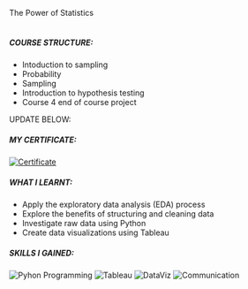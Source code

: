 The Power of Statistics  <br><br/>

##### COURSE STRUCTURE: 

- Intoduction to sampling
- Probability
- Sampling
- Introduction to hypothesis testing
- Course 4 end of course project


UPDATE BELOW:
##### MY CERTIFICATE:

[![Certificate](https://img.shields.io/badge/-Certificate-1ca0f1?style=plastic&labelColor=1ca0f1&logo=Coursera&logoColor=white&link=https://coursera.org/share/5adefe5d69a6556ab5f791629cb2048b)](https://coursera.org/share/5adefe5d69a6556ab5f791629cb2048b)

##### WHAT I LEARNT:

- Apply the exploratory data analysis (EDA) process
- Explore the benefits of structuring and cleaning data
- Investigate raw data using Python
- Create data visualizations using Tableau  

##### SKILLS I GAINED: 

![Pyhon Programming](https://img.shields.io/badge/code-Python_Programming-1ca0f?style=plastic&labelColor=1ca0f1&logoColor=white) 
![Tableau](https://img.shields.io/badge/DataViz-Tableu_Software-1ca0f?style=plastic&labelColor=1ca0f1&logoColor=white) 
![DataViz](https://img.shields.io/badge/DataViz-Data_Visualization-1ca0f?style=plastic&labelColor=1ca0f1&logoColor=white) 
![Communication](https://img.shields.io/badge/communication-Effective_Communication-1ca0f?style=plastic&labelColor=1ca0f1&logoColor=white) 

